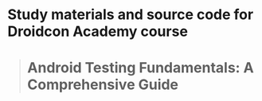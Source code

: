 # Study materials and source code for **Droidcon Academy** course 
> # Android Testing Fundamentals: A Comprehensive Guide 
